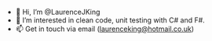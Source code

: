 - 👋 Hi, I’m @LaurenceJKing
- 👀 I’m interested in clean code, unit testing with C# and F#.
- 📫 Get in touch via email (laurenceking@hotmail.co.uk)

<!---
LaurenceJKing/LaurenceJKing is a ✨ special ✨ repository because its `README.md` (this file) appears on your GitHub profile.
You can click the Preview link to take a look at your changes.
--->
